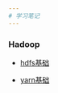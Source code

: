 ```yaml
---
# 学习笔记
---
```


### Hadoop

* [hdfs基础](https://github.com/zhangtutu1996/learnDB/blob/master/note/hdfs.md)

* [yarn基础](https://github.com/zhangtutu1996/learnDB/blob/master/note/YARN.md)